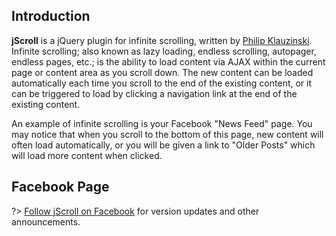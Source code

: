 ## Introduction

**jScroll** is a jQuery plugin for infinite scrolling, written by [Philip Klauzinski](https://philip.klauzinski.com). Infinite scrolling; also known as lazy loading, endless scrolling, autopager, endless pages, etc.; is the ability to load content via AJAX within the current page or content area as you scroll down. The new content can be loaded automatically each time you scroll to the end of the existing content, or it can be triggered to load by clicking a navigation link at the end of the existing content.

An example of infinite scrolling is your Facebook "News Feed" page. You may notice that when you scroll to the bottom of this page, new content will often load automatically, or you will be given a link to "Older Posts" which will load more content when clicked.

## Facebook Page

?> [Follow jScroll on Facebook](https://www.facebook.com/jScroll.Infinite.Scrolling) for version updates and other announcements.